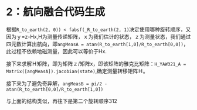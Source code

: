 # 2：航向融合代码生成

根据`R_to_earth(2, 0)) < fabsf(_R_to_earth(2, 1)`决定使用哪种旋转顺序，又因为ｙ=z-Hx,H为测量传递矩阵，ｘ为我们估计的状态，ｚ为测量状态，我们通过四元数计算出航向，即`angMeasA = atan(R_to_earth[1,0]/R_to_earth[0,0])`，此过程不依赖地磁测量，因此可以等价于Hx.

接下来求解Ｈ矩阵，即为矩阵ｚ/矩阵x，即该矩阵的雅克比矩阵：`H_YAW321_A = Matrix([angMeasA]).jacobian(state)`,确定测量转移矩阵Ｈ。

接下来为了避免奇异解，`angMeasB = pi/2 - atan(R_to_earth[0,0]/R_to_earth[1,0])`

与上面的结构类似，再往下是第二个旋转顺序312
